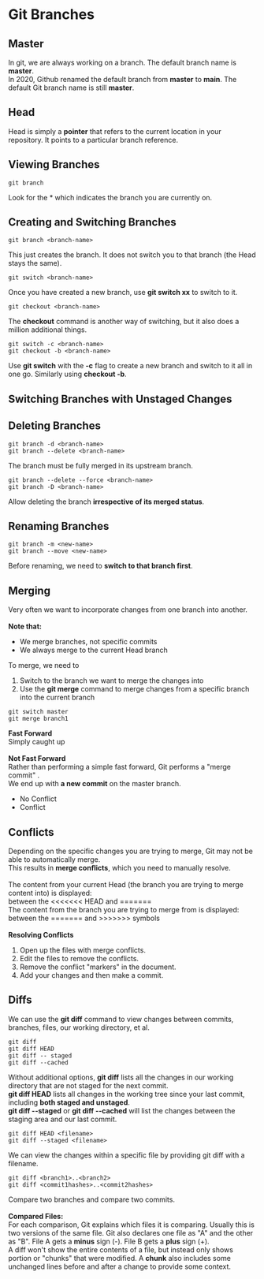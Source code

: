 # Git Branches

## Master
In git, we are always working on a branch. The default branch name is **master**.<br>
In 2020, Github renamed the default branch from **master** to **main**. The default Git branch name is still **master**.

## Head
Head is simply a **pointer** that refers to the current location in your repository. It points to a particular branch reference.

## Viewing Branches
```
git branch
```
Look for the * which indicates the branch you are currently on.

## Creating and Switching Branches
```
git branch <branch-name>
```
This just creates the branch. It does not switch you to that branch (the Head stays the same).
```
git switch <branch-name>
```
Once you have created a new branch, use **git switch xx** to switch to it.
```
git checkout <branch-name>
```
The **checkout** command is another way of switching, but it also does a million additional things.
```
git switch -c <branch-name>
git checkout -b <branch-name>
```
Use **git switch** with the **-c** flag to create a new branch and switch to it all in one go. Similarly using **checkout -b**.

## Switching Branches with Unstaged Changes

## Deleting Branches
```
git branch -d <branch-name>
git branch --delete <branch-name>
```
The branch must be fully merged in its upstream branch.
```
git branch --delete --force <branch-name>
git branch -D <branch-name>
```
Allow deleting the branch **irrespective of its merged status**.

## Renaming Branches
```
git branch -m <new-name>
git branch --move <new-name>
```
Before renaming, we need to **switch to that branch first**.

## Merging
Very often we want to incorporate changes from one branch into another.<br>
<br>
**Note that:**
- We merge branches, not specific commits
- We always merge to the current Head branch

To merge, we need to <br>
1. Switch to the branch we want to merge the changes into
2. Use the **git merge** command to merge changes from a specific branch into the current branch
```
git switch master
git merge branch1
```
**Fast Forward**<br>
Simply caught up<br>
<br>
**Not Fast Forward**<br>
Rather than performing a simple fast forward, Git performs a "merge commit" .<br>
We end up with **a new commit** on the master branch.
- No Conflict
- Conflict

## Conflicts
Depending on the specific changes you are trying to merge, Git may not be able to automatically merge.<br>
This results in **merge conflicts**, which you need to manually resolve.<br>
<br>
The content from your current Head (the branch you are trying to merge content into) is displayed: <br>
between the <<<<<<< HEAD and ======= <br>
The content from the branch you are trying to merge from is displayed: <br>
between the ======= and >>>>>>> symbols <br>
<br>
**Resolving Conflicts**
1. Open up the files with merge conflicts.
2. Edit the files to remove the conflicts.
3. Remove the conflict "markers" in the document.
4. Add your changes and then make a commit.

## Diffs
We can use the **git diff** command to view changes between commits, branches, files, our working directory, et al.
```
git diff
git diff HEAD
git diff -- staged
git diff --cached
```
Without additional options, **git diff** lists all the changes in our working directory that are not staged for the next commit.<br>
**git diff HEAD** lists all changes in the working tree since your last commit, including **both staged and unstaged**.<br>
**git diff --staged** or **git diff --cached** will list the changes between the staging area and our last commit.<br>
```
git diff HEAD <filename>
git diff --staged <filename>
```
We can view the changes within a specific file by providing git diff with a filename.<br>
```
git diff <branch1>..<branch2>
git diff <commit1hashes>..<commit2hashes>
```
Compare two branches and compare two commits.<br>
<br>
**Compared Files:**<br>
For each comparison, Git explains which files it is comparing. Usually this is two versions of the same file. Git also declares one file as "A" and the other as "B". File A gets a **minus** sign (-). File B gets a **plus** sign (+).<br>
A diff won't show the entire contents of a file, but instead only shows portion or "chunks" that were modified. A **chunk** also includes some unchanged lines before and after a change to provide some context.<br>



